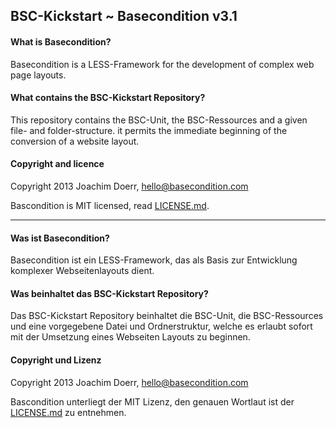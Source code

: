 ## BSC-Kickstart ~ Basecondition v3.1


#### What is Basecondition?

Basecondition is a LESS-Framework for the development of complex web page layouts.

#### What contains the BSC-Kickstart Repository?

This repository contains the BSC-Unit, the BSC-Ressources and a given file- and folder-structure. it permits the immediate beginning of the conversion of a website layout.


#### Copyright and licence

Copyright 2013 Joachim Doerr, hello@basecondition.com

Bascondition is MIT licensed, read [LICENSE.md](https://raw.github.com/basecondition/bsc-resources/master/LICENSE.md).


***

#### Was ist Basecondition?

Basecondition ist ein LESS-Framework, das als Basis zur Entwicklung komplexer Webseitenlayouts dient.

#### Was beinhaltet das BSC-Kickstart Repository?

Das BSC-Kickstart Repository beinhaltet die BSC-Unit, die BSC-Ressources und eine vorgegebene Datei und Ordnerstruktur, welche es erlaubt sofort mit der Umsetzung eines Webseiten Layouts zu beginnen.


#### Copyright und Lizenz

Copyright 2013 Joachim Doerr, hello@basecondition.com

Bascondition unterliegt der MIT Lizenz, den genauen Wortlaut ist der [LICENSE.md](https://raw.github.com/basecondition/bsc-resources/master/LICENSE.md) zu entnehmen.